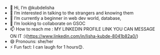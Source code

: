 - 👋 Hi, I’m @kubdelisha
- 👀 I’m interested in talking to the strangers and knowing them
- 🌱 I’m currently a beginner in web dev world, database, 
- 💞️ I’m looking to collaborate on GSOC
- 📫 How to reach me : MY LINKEDIN PROFILE LINK YOU CAN MESSAGE ON IT :)(https://www.linkedin.com/in/lisha-kubde-8041b82a0/)
- 😄 Pronouns: she/her
- ⚡ Fun fact: I can laugh for 1 hours😊.

<!---
kubdelisha/kubdelisha is a ✨ special ✨ repository because its `README.md` (this file) appears on your GitHub profile.
You can click the Preview link to take a look at your changes.
--->
